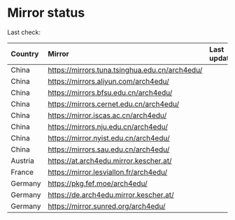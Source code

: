 <script src="./time.js"></script>
# Mirror status
Last check: <script type="text/javascript">localize(1718771021.5753367);</script>

|Country|Mirror|Last update|
|:------|:-----|:----------|
|China|https://mirrors.tuna.tsinghua.edu.cn/arch4edu/|<script type="text/javascript">localize(1718735686);</script>|
|China|https://mirrors.aliyun.com/arch4edu/|<script type="text/javascript">localize(1718735686);</script>|
|China|https://mirrors.bfsu.edu.cn/arch4edu/|<script type="text/javascript">localize(1718735686);</script>|
|China|https://mirrors.cernet.edu.cn/arch4edu/|<script type="text/javascript">localize(1718735686);</script>|
|China|https://mirror.iscas.ac.cn/arch4edu/|<script type="text/javascript">localize(1718735686);</script>|
|China|https://mirrors.nju.edu.cn/arch4edu/|<script type="text/javascript">localize(1718649166);</script>|
|China|https://mirror.nyist.edu.cn/arch4edu/|<script type="text/javascript">localize(1718649166);</script>|
|China|https://mirrors.sau.edu.cn/arch4edu/|<script type="text/javascript">localize(1718735686);</script>|
|Austria|https://at.arch4edu.mirror.kescher.at/|<script type="text/javascript">localize(1718735686);</script>|
|France|https://mirror.lesviallon.fr/arch4edu/|<script type="text/javascript">localize(1718735686);</script>|
|Germany|https://pkg.fef.moe/arch4edu/|<script type="text/javascript">localize(1718735686);</script>|
|Germany|https://de.arch4edu.mirror.kescher.at/|<script type="text/javascript">localize(1718735686);</script>|
|Germany|https://mirror.sunred.org/arch4edu/|<script type="text/javascript">localize(1718735686);</script>|

<script src="./tablefilter/tablefilter.js"></script>
<script src="./table.js"></script>
